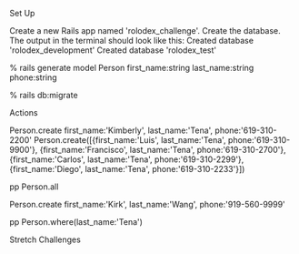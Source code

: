 Set Up

Create a new Rails app named 'rolodex_challenge'.
Create the database. The output in the terminal should look like this:
Created database 'rolodex_development'
Created database 'rolodex_test'

<!-- Generate a model called Person with a first_name, last_name, and phone. All fields should be strings. -->

% rails generate model Person first_name:string last_name:string phone:string

<!-- Run a migration to set up the database. -->

% rails db:migrate

<!-- Open up Rails console. -->

Actions

<!-- Add five family members into the Person table in the Rails console. -->

Person.create first_name:'Kimberly', last_name:'Tena', phone:'619-310-2200'
Person.create([{first_name:'Luis', last_name:'Tena', phone:'619-310-9900'},
{first_name:'Francisco', last_name:'Tena', phone:'619-310-2700'},
{first_name:'Carlos', last_name:'Tena', phone:'619-310-2299'},
{first_name:'Diego', last_name:'Tena', phone:'619-310-2233'}])

<!-- Retrieve all the items in the database. -->

pp Person.all

<!-- Add yourself to the Person table. -->

Person.create first_name:'Kirk', last_name:'Wang', phone:'919-560-9999'

<!-- Retrieve all the entries that have the same last_name as you. -->

pp Person.where(last_name:'Tena')

<!-- Update the phone number of the last entry in the database. -->

<!-- Retrieve the first_name of the third Person in the database. -->

Stretch Challenges

<!-- Update all the family members with the same last_name as you, to have the same phone number as you. -->

<!-- Remove all family members that do not have your last_name. -->
